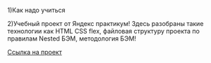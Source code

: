 1)Как надо учиться

2)Учебный проект от Яндекс практикум! Здесь разобраны такие технологии
как HTML CSS flex, файловая структуру проекта по правилам Nested БЭМ, методология БЭМ!

[Ссылка на проект](https://cra7yy.github.io/how-to-learn/)
